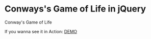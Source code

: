 Conways's Game of Life in jQuery
===========================

Conway's Game of Life

If you wanna see it in Action:
[DEMO](http://gol.ingo-krumbein.de/ "Conways Game of Life")